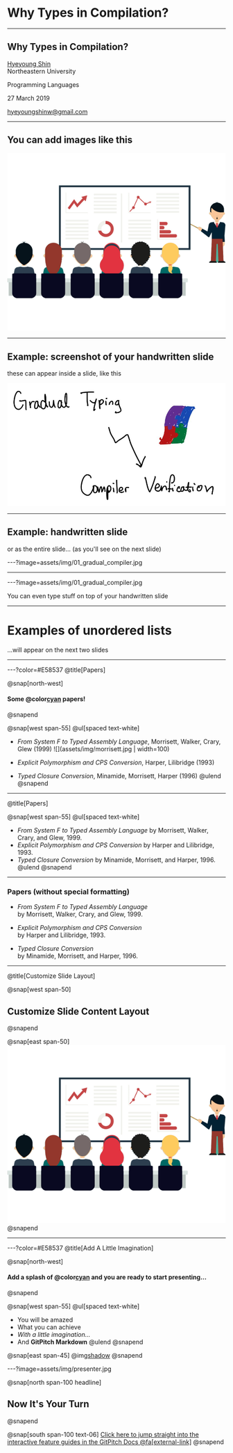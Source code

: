 # Why Types in Compilation?

---

## Why Types in Compilation?

[Hyeyoung Shin](mailto:hyeyoungshinw@gmail.com)  
Northeastern University

Programming Languages

27 March 2019

[hyeyoungshinw@gmail.com](mailto:hyeyoungshinw@gmail.com)

---

## You can add images like this

![](assets/img/presentation.png)

---

## Example: screenshot of your handwritten slide

these can appear inside a slide, like this

![](assets/img/01_gradual_compiler.jpg)

---

## Example: handwritten slide

or as the entire slide... (as you'll see on the next slide)

---?image=assets/img/01_gradual_compiler.jpg

---

---?image=assets/img/01_gradual_compiler.jpg

You can even type stuff on top of your handwritten slide

---


# Examples of unordered lists

...will appear on the next two slides

---


---?color=#E58537
@title[Papers]

@snap[north-west]
#### Some @color[cyan](**fun**) papers!
@snapend

@snap[west span-55]
@ul[spaced text-white]
- *From System F to Typed Assembly Language*, Morrisett, Walker, Crary, Glew (1999) ![](assets/img/morrisett.jpg | width=100)

- *Explicit Polymorphism and CPS Conversion*, Harper, Lilibridge (1993)

- *Typed Closure Conversion*, Minamide, Morrisett, Harper (1996)
@ulend
@snapend

---

@title[Papers]

@snap[west span-55]
@ul[spaced text-white]
- *From System F to Typed Assembly Language* by Morrisett, Walker, Crary, and Glew, 1999.
- *Explicit Polymorphism and CPS Conversion* by Harper and Lilibridge, 1993.
- *Typed Closure Conversion* by Minamide, Morrisett, and Harper, 1996.
@ulend
@snapend

---

### Papers (without special formatting)

- *From System F to Typed Assembly Language*  
  by Morrisett, Walker, Crary, and Glew, 1999.

- *Explicit Polymorphism and CPS Conversion*  
  by Harper and Lilibridge, 1993.

- *Typed Closure Conversion*  
  by Minamide, Morrisett, and Harper, 1996.

---

@title[Customize Slide Layout]

@snap[west span-50]
## Customize Slide Content Layout
@snapend

@snap[east span-50]
![](assets/img/presentation.png)
@snapend

---

---?color=#E58537
@title[Add A Little Imagination]

@snap[north-west]
#### Add a splash of @color[cyan](**color**) and you are ready to start presenting...
@snapend

@snap[west span-55]
@ul[spaced text-white]
- You will be amazed
- What you can achieve
- *With a little imagination...*
- And **GitPitch Markdown**
@ulend
@snapend

@snap[east span-45]
@img[shadow](assets/img/conference.png)
@snapend

---?image=assets/img/presenter.jpg

@snap[north span-100 headline]
## Now It's Your Turn
@snapend

@snap[south span-100 text-06]
[Click here to jump straight into the interactive feature guides in the GitPitch Docs @fa[external-link]](https://gitpitch.com/docs/getting-started/tutorial/)
@snapend
